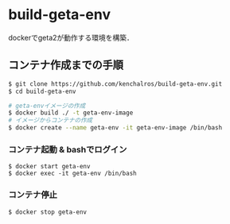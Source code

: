 # build-geta-env
dockerでgeta2が動作する環境を構築．

## コンテナ作成までの手順
```bash
$ git clone https://github.com/kenchalros/build-geta-env.git
$ cd build-geta-env

# geta-envイメージの作成
$ docker build ./ -t geta-env-image
# イメージからコンテナの作成
$ docker create --name geta-env -it geta-env-image /bin/bash
```

### コンテナ起動 & bashでログイン
```
$ docker start geta-env
$ docker exec -it geta-env /bin/bash
```

### コンテナ停止
```
$ docker stop geta-env
```
